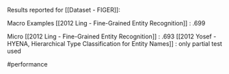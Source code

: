 Results reported for [[Dataset - FIGER]]:


Macro Examples
[[2012 Ling - Fine-Grained Entity Recognition]] : .699


Micro
[[2012 Ling - Fine-Grained Entity Recognition]] : .693
[[2012 Yosef - HYENA, Hierarchical Type Classification for Entity Names]] : only partial test used

#performance